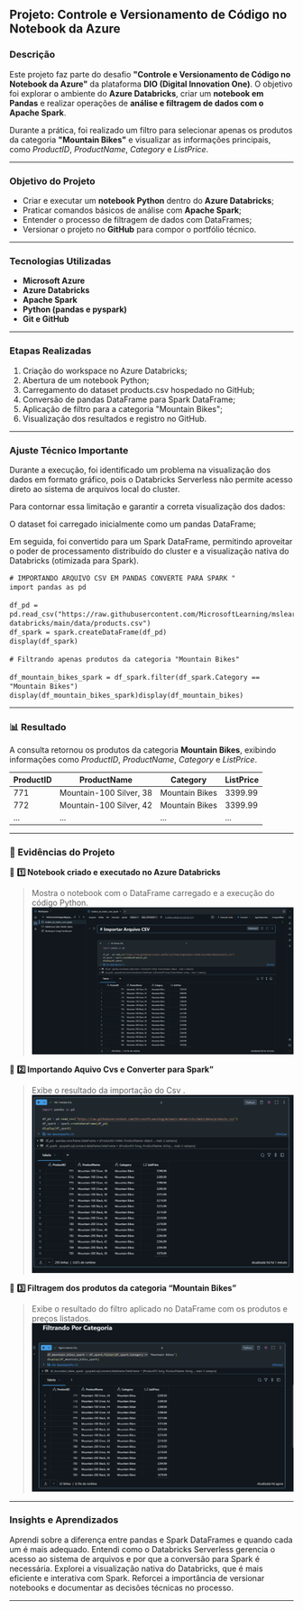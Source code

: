 

##  Projeto: Controle e Versionamento de Código no Notebook da Azure

###  Descrição

Este projeto faz parte do desafio **"Controle e Versionamento de Código no Notebook da Azure"** da plataforma **DIO (Digital Innovation One)**.
O objetivo foi explorar o ambiente do **Azure Databricks**, criar um **notebook em Pandas** e realizar operações de **análise e filtragem de dados com o Apache Spark**.

Durante a prática, foi realizado um filtro para selecionar apenas os produtos da categoria **"Mountain Bikes"** e visualizar as informações principais, como *ProductID*, *ProductName*, *Category* e *ListPrice*.

---

###  Objetivo do Projeto

* Criar e executar um **notebook Python** dentro do **Azure Databricks**;
* Praticar comandos básicos de análise com **Apache Spark**;
* Entender o processo de filtragem de dados com DataFrames;
* Versionar o projeto no **GitHub** para compor o portfólio técnico.

---

###  Tecnologias Utilizadas

* **Microsoft Azure**
* **Azure Databricks**
* **Apache Spark**
* **Python (pandas e pyspark)**
* **Git e GitHub**

---

###  Etapas Realizadas

1. Criação do workspace no Azure Databricks;
2. Abertura de um notebook Python;
3. Carregamento do dataset products.csv hospedado no GitHub;
4. Conversão de pandas DataFrame para Spark DataFrame;
5. Aplicação de filtro para a categoria "Mountain Bikes";
6. Visualização dos resultados e registro no GitHub.

---

###  Ajuste Técnico Importante

Durante a execução, foi identificado um problema na visualização dos dados em formato gráfico, pois o Databricks Serverless não permite acesso direto ao sistema de arquivos local do cluster.

Para contornar essa limitação e garantir a correta visualização dos dados:

O dataset foi carregado inicialmente como um pandas DataFrame;

Em seguida, foi convertido para um Spark DataFrame, permitindo aproveitar o poder de processamento distribuído do cluster e a visualização nativa do Databricks (otimizada para Spark).

```Pandas
# IMPORTANDO ARQUIVO CSV EM PANDAS CONVERTE PARA SPARK "
import pandas as pd

df_pd = pd.read_csv("https://raw.githubusercontent.com/MicrosoftLearning/mslearn-databricks/main/data/products.csv")
df_spark = spark.createDataFrame(df_pd)
display(df_spark)

# Filtrando apenas produtos da categoria "Mountain Bikes"

df_mountain_bikes_spark = df_spark.filter(df_spark.Category == "Mountain Bikes")
display(df_mountain_bikes_spark)display(df_mountain_bikes)
```

---

### 📊 Resultado

A consulta retornou os produtos da categoria **Mountain Bikes**, exibindo informações como *ProductID*, *ProductName*, *Category* e *ListPrice*.

| ProductID | ProductName             | Category       | ListPrice |
| --------- | ----------------------- | -------------- | --------- |
| 771       | Mountain-100 Silver, 38 | Mountain Bikes | 3399.99   |
| 772       | Mountain-100 Silver, 42 | Mountain Bikes | 3399.99   |
| ...       | ...                     | ...            | ...       |

---

### 📸 Evidências do Projeto

📌 **1️⃣ Notebook criado e executado no Azure Databricks**

> Mostra o notebook com o DataFrame carregado e a execução do código Python.
> ![Notebook no Databricks](Notebook_Criado.png)

📌 **2️⃣ Importando Aquivo Cvs e Converter para Spark”**

> Exibe o resultado  da importação do Csv .
> ![Importacao csv ](convertendo_Para_spark.png)

📌 **3️⃣ Filtragem dos produtos da categoria “Mountain Bikes”**

> Exibe o resultado do filtro aplicado no DataFrame com os produtos e preços listados.
> ![Filtro por categoria Mountain Bikes](filtrando_Categoria_spark.png)

---

### Insights e Aprendizados

Aprendi sobre a diferença entre pandas e Spark DataFrames e quando cada um é mais adequado.
Entendi como o Databricks Serverless gerencia o acesso ao sistema de arquivos e por que a conversão para Spark é necessária.
Explorei a visualização nativa do Databricks, que é mais eficiente e interativa com Spark.
Reforcei a importância de versionar notebooks e documentar as decisões técnicas no processo.

---



